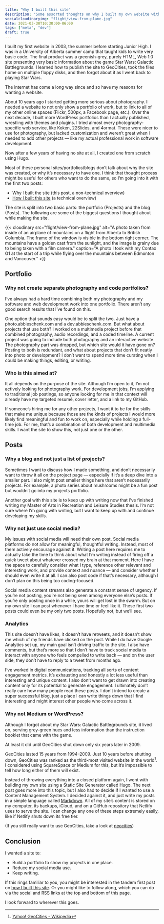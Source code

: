 ```yaml
---
title: "Why I built this site"
description: "Some assorted thoughts on why I built my own website with a blog instead of just posting to social media."
socialcloudinaryimg: "flight/view-from-plane.jpg"
date: 2021-03-30T10:30:00-06:00
tags: ["meta", "dev"]
draft: true
---
```

I built my first website in 2003, the summer before starting Junior High. I was in a University of Alberta summer camp that taught kids to write very basic code. The final product was a greenish-grey, purely HTML, Web 1.0 site presenting very basic information about the game Star Wars: Galactic Battlegrounds. I learned how to publish the site to GeoCities, took the files home on multiple floppy disks, and then forgot about it as I went back to playing Star Wars.

The internet has come a long way since and so have my reasons for wanting a website.

About 10 years ago I started getting more serious about photography. I needed a website to not only show a portfolio of work, but to link to all of my other online spaces (Flickr, 500px, a Facebook page, etc.). Over the next decade, I built more WordPress portfolios than I actually published, wrestling with themes and plugins. I tried almost every photography-specific web service, like Koken, 22Slides, and 4ormat. These were nicer to use for photography, but lacked customization and weren’t great when I needed to add other projects — like my actual professional work in software development. 

Now after a few years of having no site at all, I created one from scratch using Hugo.

Most of these personal sites/portfolios/blogs don’t talk about why the site was created, or why it’s necessary to have one. I think that thought process might be useful for others who want to do the same, so I’m going into it with the first two posts:

* Why I built the site (this post, a non-technical overview)
* [How I built this site](/posts/how-built-site-theme-hugo/) (a technical overview)

The site is split into two basic parts: the portfolio (Projects) and the blog (Posts). The following are some of the biggest questions I thought about while making the site.

{{< cloudinary src="flight/view-from-plane.jpg" alt="A photo taken from inside of an airplane of mountains on a flight from Alberta to British Columbia. The frame of the window is visible in the bottom right corner. The mountains have a golden cast from the sunlight, and the image is grainy due to being taken with a film camera." caption="A photo I took with my Contax G1 at the start of a trip while flying over the mountains between Edmonton and Vancouver." >}}

## Portfolio
### Why not create separate photography and code portfolios?
I’ve always had a hard time combining both my photography and my software and web development work into one portfolio. There aren’t any good search results that I’ve found on this.

One option that sounds easy would be to split the two. Just have a photo.abbieschenk.com and a dev.abbieschenk.com. But what about projects that use both? I worked on a multimedia project before that combined photography, audio recordings, and a coded timeline. A current project was going to include both photography and an interactive website. The photography part was dropped, but which site would it have gone on? Posting to both is redundant, and what about projects that don’t fit neatly into photo or development? I don’t want to spend more time curating when I could be making things, editing, or writing.

### Who is this aimed at?
It all depends on the purpose of the site. Although I’m open to it, I’m not actively looking for photography work. For development jobs, I’m applying to traditional job postings, so anyone looking for me in that context will already have my targeted resumé, cover letter, and a link to my GitHub.

If someone’s hiring me for any other projects, I want it to be for the skills that make me unique because those are the kinds of projects I would more likely find meaningful and fun to work on, especially while holding a full-time job. For me, that’s a combination of both development and multimedia skills. I want the site to show this, not just one or the other.

## Posts
### Why a blog and not just a list of projects?
Sometimes I want to discuss how I made something, and don’t necessarily want to throw it all on the project page — especially if it’s a deep dive into a smaller part. I also might post smaller things here that aren’t necessarily projects. For example, a photo series about mushrooms might be a fun post but wouldn’t go into my projects portfolio.

Another goal with this site is to keep up with writing now that I’ve finished writing my Master of Arts in Recreation and Leisure Studies thesis. I’m not sure where I’m going with writing, but I want to keep up with and continue developing my skills.

### Why not just use social media?
My issues with social media will need their own post. Social media platforms do not allow for meaningful, thoughtful writing. Instead, most of them actively encourage against it. Writing a post here requires me to actually take the time to think about what I’m writing instead of firing off a quick tweet about whatever crossed my brain at that moment. Here I have the space to carefully consider what I type, reference other relevant and interesting work, and provide context and nuance — and consider whether I should even write it at all. I can also post code if that’s necessary, although I don’t plan on this being too coding-focused.

Social media content streams also generate a constant sense of urgency. If you’re not posting, you’re not being seen among everyone else’s posts. If you’re only posting once in a while, yours will get lost in the swarm. But on my own site I can post whenever I have time or feel like it. These first two posts could even be my only two posts. Hopefully not, but we’ll see.

### Analytics
This site doesn’t have likes, it doesn’t have retweets, and it doesn’t show me which of my friends have clicked on the post. While I do have Google Analytics set up, my main goal isn’t driving traffic to the site. I also have comments, but that’s more so that I don’t have to track social media to interact with anyone who feels compelled to write back — and on the user side, they don’t have to reply to a tweet from months ago.

I’ve worked in digital communications, tracking all sorts of content engagement metrics. It’s exhausting and honestly a lot less useful than interesting and unique content. I also don’t want to get drawn into creating content only for its potential to generate engagement. I ultimately don’t really care how many people read these posts. I don’t intend to create a super successful blog, just a place I can write things down that I find interesting and might interest other people who come across it.

### Why not Medium or WordPress?
Although I forgot about my Star Wars: Galactic Battlegrounds site, it lived on, serving grey-green hues and less information than the instruction booklet that came with the game. 

At least it did until GeoCities shut down only six years later in 2009.

GeoCities lasted 15 years from 1994–2009. Just 10 years before shutting down, GeoCities was ranked as the third-most visited website in the world[^1]. I considered using SquareSpace or Medium for this, but it’s impossible to tell how long either of them will exist.

Instead of throwing everything into a closed platform again, I went with building my own site using a Static Site Generator called Hugo. The next post goes more into this topic, but I also had to decide if I wanted to use a Content Management System. I decided against it, and just write my posts in a simple language called [Markdown](https://www.markdownguide.org). All of my site’s content is stored on my computer, its backups, iCloud, and on a GitHub repository that Netlify uses to serve the site. I can change any one of these steps extremely easily, like if Netlify shuts down its free tier.

(If you still really want to use GeoCities, take a look at [neocities](https://neocities.org))

## Conclusion
I wanted a site to:
* Build a portfolio to show my projects in one place.
* Reduce my social media use.
* Keep writing.

If this rings familiar to you, you might be interested in the tandem first post on [how I built this site](/posts/how-built-site-theme-hugo/). Or you might like to follow along, which you can do via the social and RSS links at the top and bottom of this page.

I look forward to wherever this goes.

[^1]: [Yahoo! GeoCities - Wikipedia](https://en.wikipedia.org/wiki/Yahoo!_GeoCities)